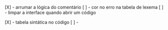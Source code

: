 [X] - arrumar a lógica do comentário
[ ] - cor no erro na tabela de lexema
[ ] - limpar a interface quando abrir um código

[X] - tabela sintática no código
[ ] - 